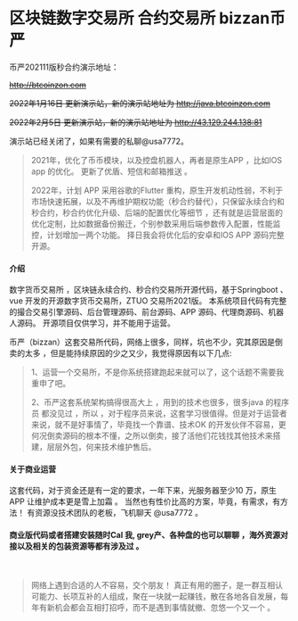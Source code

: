# 区块链数字交易所 合约交易所 bizzan币严

币严202111版秒合约演示地址：

~~http://btcoinzon.com~~

~~2022年1月16日 更新演示站，新的演示站地址为 http://java.btcoinzon.com~~

~~2022年2月5日 更新演示站，新的演示站地址为 http://43.129.244.138:81~~

演示站已经关闭了，如果有需要的私聊@usa7772。

>2021年，优化了币币模块，以及控盘机器人，再者是原生APP ，比如IOS app 的优化。
>更新了优盾、短信和邮箱推送 。
>
>2022年，计划 APP 采用谷歌的Flutter 重构，原生开发机动性弱，不利于市场快速拓展，以及不再维护期权功能（秒合约替代），只保留永续合约和秒合约，秒合约优化升级、后端的配置优化等细节 ，还有就是运营层面的优化定制，比如数据备份搬迁，个别参数采用后端参数传入配置，性能监控，计划增加一两个功能。
>择日我会将优化后的安卓和IOS APP 源码完整开源。



#### 介绍
数字货币交易所 ，区块链永续合约、秒合约交易所开源代码，基于Springboot 、vue 开发的开源数字货币交易所，ZTUO 交易所2021版。
本系统项目代码有完整的撮合交易引擎源码、后台管理源码、前台源码、APP 源码、代理商源码、机器人源码。
开源项目仅供学习，并不能用于运营。

币严（bizzan）这套交易所代码，网络上很多，同样，坑也不少，究其原因是倒卖的太多 ，但是能持续原因的少之又少，我觉得原因有以下几点:

> 1、运营一个交易所，不是你系统搭建跑起来就可以了，这个话题不需要我重申了吧。
> 
> 2、币严这套系统架构搞得很高大上 ，用到的技术也很多，很多java 的程序员 都没见过 ，所以 ，对于程序员来说，这套学习很值得。但是对于运营者来说，就不是好事情了，毕竟找一个靠谱、技术OK 的开发伙伴不容易，更何况倒卖源码的根本不懂，之所以倒卖，接了活他们花钱找其他技术来搭建，层层外包，何来技术维护售后。

#### 关于商业运营

这套代码，对于资金还是有一定的要求，一年下来，光服务器至少10 万，原生 APP 让维护成本更是雪上加霜 。
当然也有性价比高的方案，毕竟，有需求，有方法！
有资源没技术团队的老板，飞机聊天 @usa7772 。

#### 商业版代码或者搭建安装随时Cal 我, grey产、各种盘的也可以聊聊 ，海外资源对接以及相关的包装资源等都有涉及过 。

<br>

> 网络上遇到合适的人不容易，交个朋友！
> 真正有用的圈子，是一群互相认可能力、长项互补的人组成，聚在一块就一起赚钱，散在各地各自发展，每年有新机会都会互相打招呼，而不是遇到事情就撤、忽悠一个又一个 。


